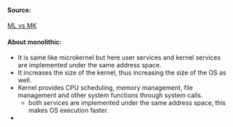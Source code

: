 #### Source:
[ML vs MK](https://www.geeksforgeeks.org/monolithic-kernel-and-key-differences-from-microkernel/)

#### About monolithic:

* It is same like microkernel but here user services and kernel services are implemented under the same address space.
* It increases the size of the kernel, thus increasing the size of the OS as well.
* Kernel provides CPU scheduling, memory management, file management and other system functions through system calls.
	* both services are implemented under the same address space, this makes OS execution faster.
* 
